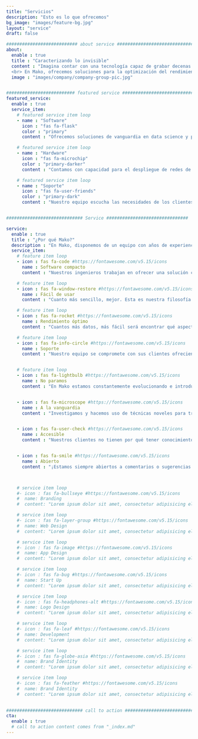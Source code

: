 ```yaml
---
title: "Servicios"
description: "Esto es lo que ofrecemos"
bg_image: "images/feature-bg.jpg"
layout: "service"
draft: false

########################### about service #############################
about:
  enable : true
  title : "Caracterizando lo invisible"
  content : "Imagina contar con una tecnología capaz de grabar decenas de actividades al mismo tiempo y posteriormente analizar el rendimiento obtenido de forma cuantitativa comparando movimientos, velocidades, frecuencias, fuerzas, temperaturas y más con una resolución de centésimas de segundo.         
  <br> En Mako, ofrecemos soluciones para la optimización del rendimiento, proveyendo a nuestros clientes de todo lo necesario para el análisis deseado. Además, ofrecemos soporte a la hora de actualizar nuestro software en función de sus requisitos, añadiendo nuevas funcionalidades y obteniendo así resultados más completos."
  image : "images/company/company-group-pic.jpg"


########################## featured service ############################
featured_service:
  enable : true
  service_item:
    # featured service item loop
    - name : "Software"
      icon : "fas fa-flask"
      color : "primary"
      content : "Ofrecemos soluciones de vanguardia en data science y procesado de señal"

    # featured service item loop
    - name : "Hardware"
      icon : "fas fa-microchip"
      color : "primary-darker"
      content : "Contamos con capacidad para el despliegue de redes de sensores y hardware"

    # featured service item loop
    - name : "Soporte"
      icon : "fas fa-user-friends"
      color : "primary-dark"
      content : "Nuestro equipo escucha las necesidades de los clientes para adaptar nuestras soluciones a sus necesidades"


############################# Service ###############################

service:
  enable : true
  title : "¿Por qué Mako?"
  description : "En Mako, disponemos de un equipo con años de experiencia a sus espaldas tanto en campos de la ingeniería de datos, electrónica y de telecomunicaciones"
  service_item:
    # feature item loop
    - icon : fas fa-code #https://fontawesome.com/v5.15/icons
      name : Software compacto
      content : "Nuestros ingenieros trabajan en ofrecer una solución compacta con todo el software que nuestros clientes puedan necesitar"

    # feature item loop
    - icon : fas fa-window-restore #https://fontawesome.com/v5.15/icons
      name : Fácil de usar
      content : "Cuanto más sencillo, mejor. Esta es nuestra filosofía a la hora de desarrollar unas interfaces de usuario limpias y claras."

    # feature item loop
    - icon : fas fa-rocket #https://fontawesome.com/v5.15/icons
      name : Rendimiento óptimo
      content : "Cuantos más datos, más fácil será encontrar qué aspectos deben mejorar y cómo mejorarlos"

    # feature item loop
    - icon : fas fa-info-circle #https://fontawesome.com/v5.15/icons
      name : Soporte
      content : "Nuestro equipo se compromete con sus clientes ofrecienco soporte técnico y consultorio<br><br> "


    # feature item loop
    - icon : fas fa-lightbulb #https://fontawesome.com/v5.15/icons
      name : No paramos
      content : "En Mako estamos constantemente evolucionando e introduciendo nuevas ideas y actualizaciones en nuestros productos"


    - icon : fas fa-microscope #https://fontawesome.com/v5.15/icons
      name : A la vanguardia
      content : "Investigamos y hacemos uso de técnicas noveles para traer las soluciones más innovadoras al alcance de todos"


    - icon : fas fa-user-check #https://fontawesome.com/v5.15/icons
      name : Accesible
      content : "Nuestros clientes no tienen por qué tener conocimientos previos para interpretar los datos obtenidos"


    - icon : fas fa-smile #https://fontawesome.com/v5.15/icons
      name : Abierto
      content : "¡Estamos siempre abiertos a comentarios o sugerencias sobre cómo mejorar la experiencia de usuario!"



    # service item loop
    #- icon : fas fa-bullseye #https://fontawesome.com/v5.15/icons
    #  name: Branding
    #  content: "Lorem ipsum dolor sit amet, consectetur adipisicing elit, sed do eiusmod tempor incididunt ut"

    # service item loop
    #- icon : fas fa-layer-group #https://fontawesome.com/v5.15/icons
    #  name: Web Design
    #  content: "Lorem ipsum dolor sit amet, consectetur adipisicing elit, sed do eiusmod tempor incididunt ut"

    # service item loop
    #- icon : fas fa-image #https://fontawesome.com/v5.15/icons
    #  name: App Design
    #  content: "Lorem ipsum dolor sit amet, consectetur adipisicing elit, sed do eiusmod tempor incididunt ut"

    # service item loop
    #- icon : fas fa-bug #https://fontawesome.com/v5.15/icons
    #  name: Start Up
    #  content: "Lorem ipsum dolor sit amet, consectetur adipisicing elit, sed do eiusmod tempor incididunt ut"

    # service item loop
    #- icon : fas fa-headphones-alt #https://fontawesome.com/v5.15/icons
    #  name: Logo Design
    #  content: "Lorem ipsum dolor sit amet, consectetur adipisicing elit, sed do eiusmod tempor incididunt ut"

    # service item loop
    #- icon : fas fa-leaf #https://fontawesome.com/v5.15/icons
    #  name: Development
    #  content: "Lorem ipsum dolor sit amet, consectetur adipisicing elit, sed do eiusmod tempor incididunt ut"

    # service item loop
    #- icon : fas fa-globe-asia #https://fontawesome.com/v5.15/icons
    #  name: Brand Identity
    #  content: "Lorem ipsum dolor sit amet, consectetur adipisicing elit, sed do eiusmod tempor incididunt ut"

    # service item loop
    #- icon : fas fa-feather #https://fontawesome.com/v5.15/icons
    #  name: Brand Identity
    #  content: "Lorem ipsum dolor sit amet, consectetur adipisicing elit, sed do eiusmod tempor incididunt ut"
  

############################# call to action #################################
cta:
  enable : true
  # call to action content comes from "_index.md"
---
```

